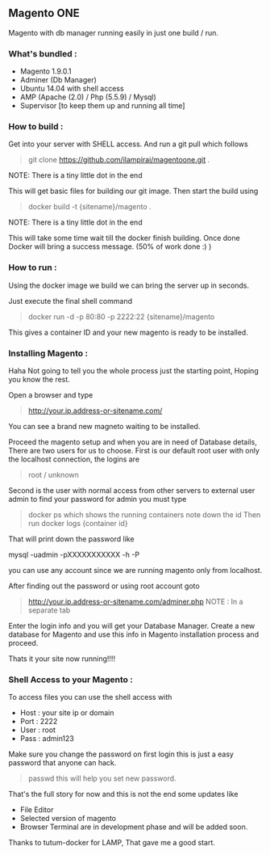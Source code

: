 ##  Magento ONE
Magento with db manager running easily in just one build / run.

### What's bundled :
- Magento 1.9.0.1
- Adminer (Db Manager)
- Ubuntu 14.04 with shell access
- AMP (Apache (2.0) / Php (5.5.9) / Mysql)
- Supervisor [to keep them up and running all time]

### How to build :
Get into your server with SHELL access. And run a git pull which follows
> git clone https://github.com/ilampirai/magentoone.git .

NOTE: There is a tiny little dot in the end

This will get basic files for building our git image. Then start the build using
> docker build -t {sitename}/magento .

NOTE: There is a tiny little dot in the end

This will take some time wait till the docker finish building. Once done Docker will bring a success message. (50% of work done :) )

### How to run :
Using the docker image we build we can bring the server up in seconds. 

Just execute the final shell command  
> docker run -d -p 80:80 -p 2222:22 {sitename}/magento

This gives a container ID and your new magento is ready to be installed.

### Installing Magento :
Haha Not going to tell you the whole process just the starting point, Hoping you know the rest.

Open a browser and type 
> http://your.ip.address-or-sitename.com/

You can see a brand new magneto waiting to be installed.

Proceed the magento setup and when you are in need of Database details,
There are two users for us to choose.
First is our default root user with only the localhost connection, the logins are 
> root / unknown

Second is the user with normal access from other servers to external user admin
to find your password for admin you must type 
> docker ps
which shows the running containers note down the id
Then run
docker logs {container id}

That will print down the password like 

mysql -uadmin -pXXXXXXXXXXX -h<host> -P<port>

you can use any account since we are running magento only from localhost.

After finding out the password or using root account goto 
> http://your.ip.address-or-sitename.com/adminer.php
NOTE : In a separate tab

Enter the login info and you will get your Database Manager. 
Create a new database for Magento and use this info in Magento installation process and proceed. 

Thats it your site now running!!!!

### Shell Access to your Magento :
To access files you can use the shell access with 
- Host : your site ip or domain
- Port : 2222
- User : root
- Pass : admin123

Make sure you change the password on first login this is just a easy password that anyone can hack.
> passwd
this will help you set new password.

That's the full story for now and this is not the end some updates like 
- File Editor
- Selected version of magento
- Browser Terminal
are in development phase and will be added soon.

Thanks to tutum-docker for LAMP, That gave me a good start.












